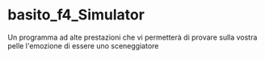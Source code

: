 # basito_f4_Simulator
Un programma ad alte prestazioni che vi permetterà di provare sulla vostra pelle l'emozione di essere uno sceneggiatore
